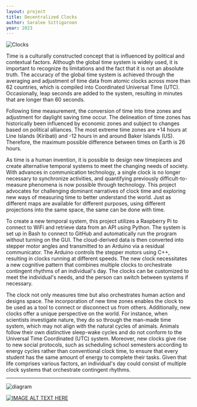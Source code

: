 ```yaml
---
layout: project
title: Decentralized Clocks
author: Saralee Sittigaroon
year: 2023
---
```



![Clocks](https://freight.cargo.site/t/original/i/99f7a8d09738e9c75e1248779089452e549f0f8d883350d66f9528c18765cdd7/P1010020.jpg)


Time is a culturally constructed concept that is influenced by political and contextual factors. Although the global time system is widely used, it is important to recognize its limitations and the fact that it is not an absolute truth. The accuracy of the global time system is achieved through the averaging and adjustment of time data from atomic clocks across more than 62 countries, which is compiled into Coordinated Universal Time (UTC). Occasionally, leap seconds are added to the system, resulting in minutes that are longer than 60 seconds.

Following time measurement, the conversion of time into time zones and adjustment for daylight saving time occur. The delineation of time zones has historically been influenced by economic zones and subject to changes based on political alliances. The most extreme time zones are +14 hours at Line Islands (Kiribati) and -12 hours in and around Baker Islands (US). Therefore, the maximum possible difference between times on Earth is 26 hours.

As time is a human invention, it is possible to design new timepieces and create alternative temporal systems to meet the changing needs of society. With advances in communication technology, a single clock is no longer necessary to synchronize activities, and quantifying previously difficult-to-measure phenomena is now possible through technology. This project advocates for challenging dominant narratives of clock time and exploring new ways of measuring time to better understand the world. Just as different maps are available for different purposes, using different projections into the same space, the same can be done with time.

To create a new temporal system, this project utilizes a Raspberry Pi to connect to WiFi and retrieve data from an API using Python. The system is set up in Bash to connect to GitHub and automatically run the program without turning on the GUI. The cloud-derived data is then converted into stepper motor angles and transmitted to an Arduino via a residual communicator. The Arduino controls the stepper motors using C++, resulting in clocks running at different speeds. The new clock necessitates a new cognitive pattern that combines multiple clocks to orchestrate contingent rhythms of an individual's day. The clocks can be customized to meet the individual's needs, and the person can switch between systems if necessary.

The clock not only measures time but also orchestrates human action and designs space. The incorporation of new time zones enables the clock to be used as a tool to connect or disconnect us from others. Additionally, new clocks offer a unique perspective on the world. For instance, when scientists investigate nature, they do so through the man-made time system, which may not align with the natural cycles of animals. Animals follow their own distinctive sleep-wake cycles and do not conform to the Universal Time Coordinated (UTC) system. Moreover, new clocks give rise to new social protocols, such as scheduling school semesters according to energy cycles rather than conventional clock time, to ensure that every student has the same amount of energy to complete their tasks. Given that life comprises various factors, an individual's day could consist of multiple clock systems that orchestrate contingent rhythms.

---


![diagram](https://freight.cargo.site/t/original/i/7629a55cf25d89fe04d99883dda07541b5d2f6e242de8ec17282f8765186feac/Final-Presentation-18.png)

[![IMAGE ALT TEXT HERE](https://img.youtube.com/vi/VcDK8Q69sb4/0.jpg)](https://www.youtube.com/watch?v=YOUTUBE_VcDK8Q69sb4)




